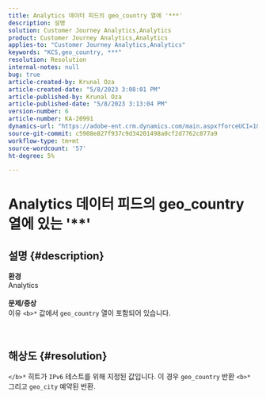 ```yaml
---
title: Analytics 데이터 피드의 geo_country 열에 '***'
description: 설명
solution: Customer Journey Analytics,Analytics
product: Customer Journey Analytics,Analytics
applies-to: "Customer Journey Analytics,Analytics"
keywords: "KCS,geo_country, ***"
resolution: Resolution
internal-notes: null
bug: true
article-created-by: Krunal Oza
article-created-date: "5/8/2023 3:08:01 PM"
article-published-by: Krunal Oza
article-published-date: "5/8/2023 3:13:04 PM"
version-number: 6
article-number: KA-20991
dynamics-url: "https://adobe-ent.crm.dynamics.com/main.aspx?forceUCI=1&pagetype=entityrecord&etn=knowledgearticle&id=6da6c01c-b2ed-ed11-8849-6045bd006268"
source-git-commit: c5908e827f937c9d34201498a0cf2d7762c877a9
workflow-type: tm+mt
source-wordcount: '57'
ht-degree: 5%

---
```


# Analytics 데이터 피드의 geo_country 열에 있는 &#39;\*\*&#39;

## 설명 {#description}

<b>환경</b><br>Analytics<br> <br><b>문제/증상</b><br>이유 `<b>*` 값에서 `geo_country` 열이 포함되어 있습니다.



 

## 해상도 {#resolution}

`</b>*` 히트가 `IPv6` 테스트를 위해 지정된 값입니다. 이 경우 `geo_country` 반환 `<b>*` 그리고 `geo_city` 예약된 반환.